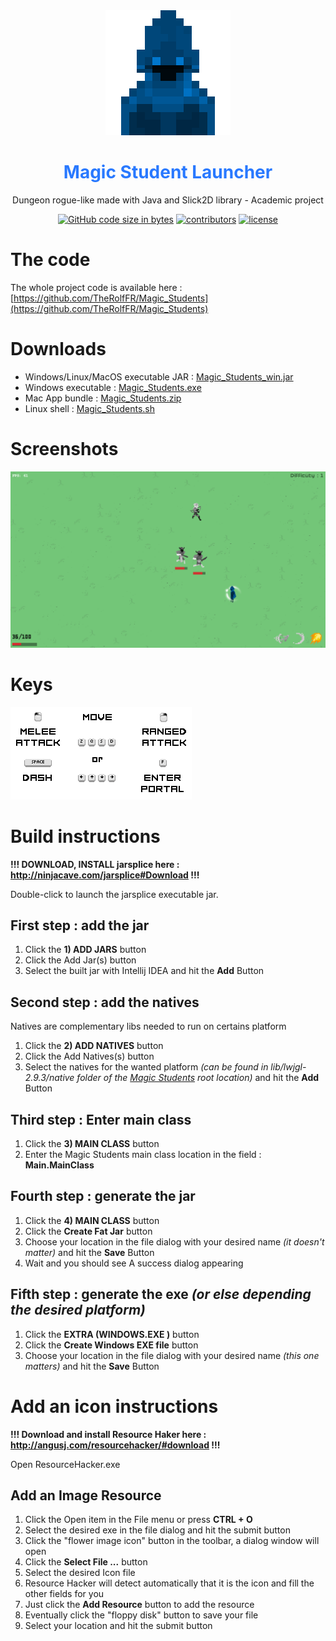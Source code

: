 <div align="center">
    <img src="https://raw.githubusercontent.com/TheRolfFR/Magic_Students/master/img/icons/icon_64x64.png" width="200" style="image-rendering: crisp-edges; image-rendering: pixelated;">
    <h1><font color="#2979ff">Magic Student Launcher</font></h1>
    <p><font>Dungeon rogue-like made with Java and Slick2D library - Academic project</p>
    <a href="https://github.com/TheRolfFR/Magic_Students"><img alt="GitHub code size in bytes" src="https://img.shields.io/github/languages/code-size/TheRolfFR/Magic_Students.svg"></a>
    <a href="https://github.com/TheRolfFR/Magic_Students/graphs/contributors"><img alt="contributors" src="https://img.shields.io/github/contributors/TheRolfFR/Magic_Students.svg"></a>
    <a href="https://github.com/TheRolfFR/Magic_Students/blob/master/LICENSE.md"><img alt="license" src="https://img.shields.io/badge/license-NPOSL--3.0-3DA639.svg"></a>
</div>


# The code

The whole project code is available here :<br>
[https://github.com/TheRolfFR/Magic_Students](https://github.com/TheRolfFR/Magic_Students)

# Downloads

- Windows/Linux/MacOS executable JAR : [Magic_Students_win.jar](final/Magic_Students.jar)
- Windows executable : [Magic_Students.exe](windows/Magic_Students.exe)
- Mac App bundle : [Magic_Students.zip](mac/Magic_Students.zip)
- Linux shell : [Magic_Students.sh](linux/Magic_Students.sh)

# Screenshots
![Screenshot](https://raw.githubusercontent.com/TheRolfFR/Magic_Students/master/img/screenshot.png)

# Keys
![Keys](https://raw.githubusercontent.com/TheRolfFR/Magic_Students/master/img/keys.png)

# Build instructions

**!!! DOWNLOAD, INSTALL jarsplice here : http://ninjacave.com/jarsplice#Download !!!**

Double-click to launch the jarsplice executable jar.

## First step : add the jar

1. Click the **1) ADD JARS** button
1. Click the Add Jar(s) button
1. Select the built jar with Intellij IDEA and hit the **Add** Button

## Second step : add the natives

Natives are complementary libs needed to run on certains platform

1. Click the **2) ADD NATIVES** button
1. Click the Add Natives(s) button
1. Select the natives for the wanted platform *(can be found in lib/lwjgl-2.9.3/native folder of the [Magic Students](https://github.com/TheRolfFR/Magic_Students) root location)* and hit the **Add** Button

## Third step : Enter main class

1. Click the **3) MAIN CLASS** button
1. Enter the Magic Students main class location in the field : **Main.MainClass**

## Fourth step : generate the jar

1. Click the **4) MAIN CLASS** button
1. Click the **Create Fat Jar** button
1. Choose your location in the file dialog with your desired name *(it doesn't matter)* and hit the **Save** Button
1. Wait and you should see A success dialog appearing

## Fifth step : generate the exe *(or else depending the desired platform)*

1. Click the **EXTRA (WINDOWS.EXE )** button
1. Click the **Create Windows EXE file** button
1. Choose your location in the file dialog with your desired name *(this one matters)* and hit the **Save** Button

# Add an icon instructions

**!!! Download and install Resource Haker here : http://angusj.com/resourcehacker/#download !!!**

Open ResourceHacker.exe

## Add an Image Resource
1. Click the Open item in the File menu or press **CTRL + O**
1. Select the desired exe in the file dialog and hit the submit button
3. Click the "flower image icon" button in the toolbar, a dialog window will open
4. Click the **Select File ...** button
5. Select the desired Icon file
6. Resource Hacker will detect automatically that it is the icon and fill the other fields for you
7. Just click the **Add Resource** button to add the resource
8. Eventually click the "floppy disk" button to save your file
9. Select your location and hit the submit button
